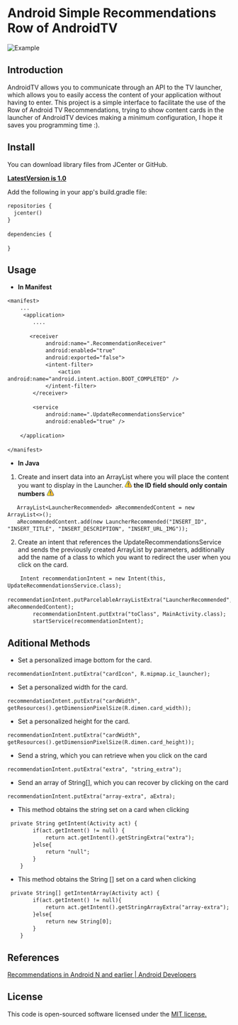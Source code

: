 # Android Simple Recommendations Row of AndroidTV

![Example](img/simpleCartesianPlotter.gif) 

## Introduction

AndroidTV allows you to communicate through an API to the TV launcher, which allows you to easily access the content of your application without having to enter. This project is a simple interface to facilitate the use of the Row of Android TV Recommendations, trying to show content cards in the launcher of AndroidTV devices making a minimum configuration, I hope it saves you programming time :).

## Install

You can download library files from JCenter or GitHub.

**[LatestVersion is 1.0](https://bintray.com/ederdoski/Maven/simple-launcher-recommendations)**

Add the following in your app's build.gradle file:

```
repositories {
  jcenter()
}

dependencies {
    
}
```

## Usage

* **In Manifest**
```
<manifest>
    ...
     <application>
        ....

       <receiver
            android:name=".RecommendationReceiver"
            android:enabled="true"
            android:exported="false">
            <intent-filter>
                <action android:name="android.intent.action.BOOT_COMPLETED" />
            </intent-filter>
        </receiver>

        <service
            android:name=".UpdateRecommendationsService"
            android:enabled="true" />

    </application>

</manifest>
```

* **In Java**

1) Create and insert data into an ArrayList where you will place the content you want to display in the Launcher.
![Warning](img/warning.png) **the ID field should only contain numbers** ![Warning](img/warning.png)

```
   ArrayList<LauncherRecommended> aRecommendedContent = new ArrayList<>();
   aRecommendedContent.add(new LauncherRecommended("INSERT_ID", "INSERT_TITLE", "INSERT_DESCRIPTION", "INSERT_URL_IMG"));
```

2) Create an intent that references the UpdateRecommendationsService and sends the previously created ArrayList by parameters, additionally add the name of a class to which you want to redirect the user when you click on the card.

```
    Intent recommendationIntent = new Intent(this, UpdateRecommendationsService.class);
        recommendationIntent.putParcelableArrayListExtra("LauncherRecommended", aRecommendedContent);
        recommendationIntent.putExtra("toClass", MainActivity.class);
        startService(recommendationIntent);
```
## Aditional Methods

* Set a personalized image bottom for the card.
```
recommendationIntent.putExtra("cardIcon", R.mipmap.ic_launcher);
```

* Set a personalized width for the card.
```
recommendationIntent.putExtra("cardWidth", getResources().getDimensionPixelSize(R.dimen.card_width));
```

* Set a personalized height for the card.
```
recommendationIntent.putExtra("cardWidth", getResources().getDimensionPixelSize(R.dimen.card_height));
```

* Send a string, which you can retrieve when you click on the card
```
recommendationIntent.putExtra("extra", "string_extra");
```

* Send an array of String[], which you can recover by clicking on the card
```
recommendationIntent.putExtra("array-extra", aExtra);
```

* This method obtains the string set on a card when clicking
```
 private String getIntent(Activity act) {
        if(act.getIntent() != null) {
            return act.getIntent().getStringExtra("extra");
        }else{
            return "null";
        }
    }
```

* This method obtains the String [] set on a card when clicking
```
 private String[] getIntentArray(Activity act) {
        if(act.getIntent() != null){
            return act.getIntent().getStringArrayExtra("array-extra");
        }else{
            return new String[0];
        }
    }
```


## References

[Recommendations in Android N and earlier | Android Developers](https://developer.android.com/training/tv/discovery/recommendations-row)

## License

This code is open-sourced software licensed under the [MIT license.](https://opensource.org/licenses/MIT)

